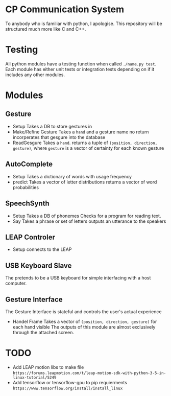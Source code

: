 CP Communication System
=======================

To anybody who is familiar with python, I apologise. This repository will be structured much more like C and C++.

Testing
=======

All python modules have a testing function when called ``./name.py test``.
Each module has either unit tests or integration tests depending on if it includes any other modules.

Modules
=======

Gesture
-------
- Setup
  Takes a DB to store gestures in
- Make/Refine Gesture
  Takes a ``hand`` and a gesture name
  no return
  incorperates that gesgure into the database
- ReadGesgure
  Takes a ``hand``.
  returns a tuple of ``(position, direction, gesture)``, where ``gesture`` is a vector of certainty for each known gesture

AutoComplete
------------
- Setup
  Takes a dictionary of words with usage frequency
- predict
  Takes a vector of letter distributions
  returns a vector of word probabilities
  
SpeechSynth
-----------
- Setup
  Takes a DB of phonemes
  Checks for a program for reading text.
- Say
  Takes a phrase or set of letters
  outputs an utterance to the speakers

LEAP Controler
--------------
- Setup
  connects to the LEAP

USB Keyboard Slave
------------------
The pretends to be a USB keyboard for simple interfacing with a host computer.

Gesture Interface
-----------------
The Gesture Interface is stateful and controls the user's actual experience
- Handel Frame
  Takes a vector of ``(position, direction, gesture)`` for each hand visible
The outputs of this module are almost exclusively through the attached screen.

TODO
====
- Add LEAP motion libs to make file
  ``https://forums.leapmotion.com/t/leap-motion-sdk-with-python-3-5-in-linux-tutorial/5249``
- Add tensorflow or tensorflow-gpu to pip requierments
  ``https://www.tensorflow.org/install/install_linux``

